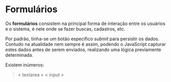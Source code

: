 # Formulários
Os **formulários** consistem na principal forma de interação entre os usuários e o sistema, é nele onde se fazer buscas, cadastros, etc. 

Por padrão, tinha-se um botão específico *submit* para persistir os dados. Contudo na atualidade nem sempre é assim, podendo o JavaScript capturar estes dados antes de serem enviados, realizando uma lógica previamente determinada. 

Existem inúmeros:

> < textarea >
> < input > 